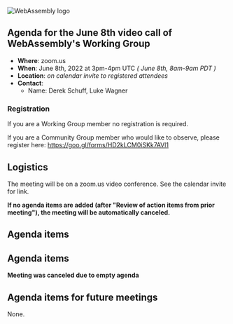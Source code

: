 ![WebAssembly logo](/images/WebAssembly.png)

## Agenda for the June 8th video call of WebAssembly's Working Group

- **Where**: zoom.us
- **When**: June 8th, 2022 at 3pm-4pm UTC *( June 8th, 8am-9am PDT )*
- **Location**: *on calendar invite to registered attendees*
- **Contact**:
    - Name: Derek Schuff, Luke Wagner

### Registration

If you are a Working Group member no registration is required.

If you are a Community Group member who would like to observe, please register here: https://goo.gl/forms/HD2kLCM0iSKk7AVl1

## Logistics

The meeting will be on a zoom.us video conference.
See the calendar invite for link.

**If no agenda items are added (after "Review of action items from prior meeting"),
the meeting will be automatically canceled.**

## Agenda items

## Agenda items

**Meeting was canceled due to empty agenda**


## Agenda items for future meetings

None.

